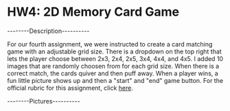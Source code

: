# HW4: 2D Memory Card Game
--------Description----------

For our fourth assignment, we were instructed to create a card matching game with an adjustable grid size. There is a dropdown on the top right that lets the player choose between 2x3, 2x4, 2x5, 3x4, 4x4, and 4x5. I added 10 images that are randomly choosen from for each grid size. When there is a correct match, the cards quiver and then puff away. When a player wins, a fun little picture shows up and then a "start" and "end" game button. For the official rubric for this assignment, click [here](https://drive.google.com/file/d/16QV2BpLM6bO4I0_wWZTrqckojaaZRUYA/view?usp=sharing).

--------Pictures----------



